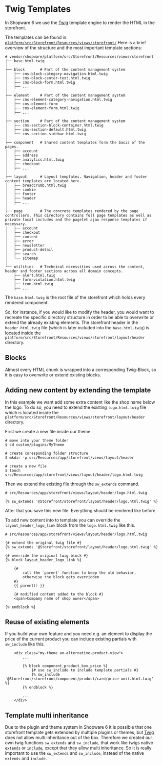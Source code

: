# Twig Templates

In Shopware 6 we use the [Twig](https://twig.symfony.com/) template engine to render the HTML in the storefront.

The templates can be found in [`platform/src/Storefront/Resources/views/storefront/`](https://github.com/shopware/platform/tree/master/src/Storefront/Resources/views) Here is a brief overview of the structure and the most important template sections:

```text
# vendor/shopware/platform/src/Storefront/Resources/views/storefront
├── base.html.twig
│
├── block       # Part of the content management system
│   ├── cms-block-category-navigation.html.twig
│   ├── cms-block-center-text.html.twig
│   ├── cms-block-form.html.twig
│   ├── ...
│
├── element     # Part of the content management system
│   ├── cms-element-category-navigation.html.twig
│   ├── cms-element-form
│   ├── cms-element-form.html.twig
│   ├── ...
│
├── section     # Part of the content management system
│   ├── cms-section-block-container.html.twig
│   ├── cms-section-default.html.twig
│   └── cms-section-sidebar.html.twig
│
├── component   # Shared content templates form the basis of the pages.
│   ├── account
│   ├── address
│   ├── analytics.html.twig
│   ├── checkout
│   ├── ...
│
├── layout      # Layout templates. Navigation, header and footer content templates are located here.
│   ├── breadcrumb.html.twig
│   ├── cookie
│   ├── footer
│   ├── header
│   ├── ...
│
├── page        # The concrete templates rendered by the page controllers. This directory contains full page templates as well as private local includes and the pagelet ajax response templates if necessary.
│   ├── account
│   ├── checkout
│   ├── content
│   ├── error
│   ├── newsletter
│   ├── product-detail
│   ├── search
│   └── sitemap
│
└── utilities   # Technical necessities used across the content, header and footer sections across all domain concepts.   
    ├── alert.html.twig
    ├── form-violation.html.twig
    ├── icon.html.twig
    ├── ...
```

The `base.html.twig` is the root file of the storefront which holds every rendered component.

So, for instance, if you would like to modify the header, you would want to recreate the specific directory structure in order to be able to overwrite or extend the already existing elements. The storefront header in the `header.html.twig` file \(which is later included into the `base.html.twig`\) is located inside the `platform/src/Storefront/Resources/views/storefront/layout/header` directory.

## Blocks

Almost every HTML chunk is wrapped into a corresponding Twig-Block, so it is easy to overwrite or extend existing blocks.

## Adding new content by extending the template

In this example we want add some extra content like the shop name below the logo. To do so, you need to extend the existing `logo.html.twig` file which is located inside the `platform/src/Storefront/Resources/views/storefront/layout/header` directory.

First we create a new file inside our theme.

```text
# move into your theme folder
$ cd custom/plugins/MyTheme

# create coresponding folder structure
$ mkdir -p src/Resources/app/storefront/views/layout/header

# create a new file
$ touch src/Resources/app/storefront/views/layout/header/logo.html.twig
```

Then we extend the existing file through the `sw_extends` command.

```text
# src/Resources/app/storefront/views/layout/header/logo.html.twig

{% sw_extends '@Storefront/storefront/layout/header/logo.html.twig' %}
```

After that you save this new file. Everything should be rendered like before.

To add new content into to template you can override the `layout_header_logo_link` block from the `logo.html.twig` like this.

```text
# src/Resources/app/storefront/views/layout/header/logo.html.twig

{# extend the original twig file #}
{% sw_extends '@Storefront/storefront/layout/header/logo.html.twig' %}

{# override the original twig block #} 
{% block layout_header_logo_link %}

    {# 
        call the `parent` function to keep the old behavior,
        otherwise the block gets overridden
    #}
    {{ parent() }}

    {# modified content added to the block #}
    <span>Company name of shop owner</span>

{% endblock %}
```

## Reuse of existing elements

If you build your own feature and you need e.g. an element to display the price of the current product you can include existing partials with `sw_include` like this.

```text
    <div class="my-theme an-alternative-product-view">
        ...

        {% block component_product_box_price %}
            {# use sw_include to include template partials #}
            {% sw_include '@Storefront/storefront/component/product/card/price-unit.html.twig' %}
        {% endblock %}

        ...
    </div>
```

## Template multi inheritance

Due to the plugin and theme system in Shopware 6 it is possible that one storefront template gets extended by multiple plugins or themes, but [Twig](https://twig.symfony.com/) does not allow multi inheritance out of the box. Therefore we created our own twig functions `sw_extends` and `sw_include`, that work like twigs native [`extends`](https://twig.symfony.com/doc/2.x/tags/extends.html) or [`include`](https://twig.symfony.com/doc/2.x/tags/include.html), except that they allow multi inheritance. So it is really important to use the `sw_extends` and `sw_include`, instead of the native `extends` and `include`.

